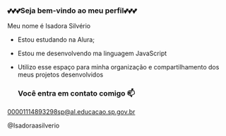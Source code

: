 ### 💕💕💕Seja bem-vindo ao meu perfil💕💕💕

Meu nome é Isadora Silvério 

- Estou estudando na Alura;
- Estou me desenvolvendo ma linguagem JavaScript
- Utilizo esse espaço para minha organização e compartilhamento dos meus projetos desenvolvidos

  ### Você entra em contato comigo 📫

00001114893298sp@al.educacao.sp.gov.br

@Isadoraasilverio
